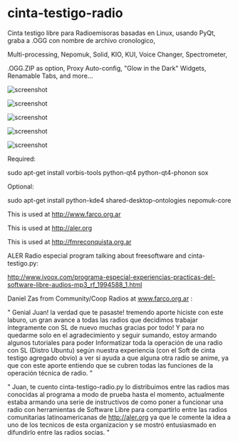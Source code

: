 cinta-testigo-radio
===================

Cinta testigo libre para Radioemisoras basadas en Linux, usando PyQt, graba a .OGG con nombre de archivo cronologico,

Multi-processing, Nepomuk, Solid, KIO, KUI, Voice Changer, Spectrometer, 

.OGG.ZIP as option, Proxy Auto-config, "Glow in the Dark" Widgets, Renamable Tabs, and more...

![screenshot](https://lh4.googleusercontent.com/-nz-it34_xaQ/UbFnmhbVRvI/AAAAAAAADEM/WGwXfusO9sM/w1024-h801-no/temp.jpg)

![screenshot](https://lh3.googleusercontent.com/-aG1oqq3qp0c/Uagd_L5ldnI/AAAAAAAADCE/qy6629lUeag/w1240-h885-no/temp.jpg)

![screenshot](https://lh5.googleusercontent.com/-zIoWTmPOFw0/Uali9M9LKhI/AAAAAAAADC4/zL0tM3j6Xdk/w1024-h765-no/temp.jpg)

![screenshot](https://lh3.googleusercontent.com/-aHogbaZkYpc/UaljmUNN3OI/AAAAAAAADDU/fcCrgycWhN8/w1132-h137-no/temp2.jpg)

![screenshot](https://lh4.googleusercontent.com/-Z9r-fTnSiDE/UaXaxx8EEMI/AAAAAAAADBI/I8OdA-BmGh8/w1291-h690-no/temp.jpg)


Required:

sudo apt-get install vorbis-tools python-qt4 python-qt4-phonon sox


Optional:

sudo apt-get install python-kde4 shared-desktop-ontologies nepomuk-core



This is used at http://www.farco.org.ar

This is used at http://aler.org

This is used at http://fmreconquista.org.ar


ALER Radio especial program talking about freesoftware and cinta-testigo.py:

http://www.ivoox.com/programa-especial-experiencias-practicas-del-software-libre-audios-mp3_rf_1994588_1.html

Daniel Zas from Community/Coop Radios at www.farco.org.ar :

" Genial Juan!  la verdad que te pasaste! tremendo aporte hiciste con este laburo, 
un gran avance a todas las radios que decidimos trabajar íntegramente con SL de nuevo muchas gracias por todo! 
Y para no quedarme solo en el agradecimiento y seguir sumando, 
estoy armando algunos tutoriales para poder Informatizar toda la operación de una radio con SL (Distro Ubuntu) 
según nuestra experiencia (con el Soft de cinta testigo agregado obvio) a ver si ayuda a que alguna otra radio se anime,
ya que con este aporte entiendo que se cubren todas las funciones de la operación técnica de radio. "


" Juan, te cuento cinta-testigo-radio.py lo distribuimos entre las radios mas conocidas al programa a modo de prueba hasta el momento, actualmente estaba armando una serie de instructivos de como poner a funcionar una radio con herramientas de Software Libre para compartirlo entre las radios comunitarias latinoamericanas de http://aler.org ya que le comente la idea a uno de los tecnicos de esta organizacion y se mostró entusiasmado en difundirlo entre las radios socias. "
